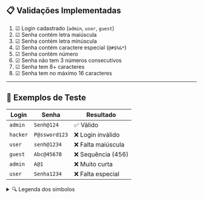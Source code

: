 ## 📋 Validações Implementadas

1. ☑ Login cadastrado (`admin`, `user`, `guest`)
2. ☑ Senha contém letra maiúscula
3. ☑ Senha contém letra minúscula
4. ☑ Senha contém caractere especial (`@#$%&*`)
5. ☑ Senha contém número
6. ☑ Senha não tem 3 números consecutivos
7. ☑ Senha tem 8+ caracteres
8. ☑ Senha tem no máximo 16 caracteres

---

## 🧪 Exemplos de Teste

| Login    | Senha         | Resultado          |
| -------- | ------------- | ------------------ |
| `admin`  | `Senh@124`    | ✅ Válido          |
| `hacker` | `P@ssword123` | ❌ Login inválido  |
| `user`   | `senh@1234`   | ❌ Falta maiúscula |
| `guest`  | `Abc@45678`   | ❌ Sequência (456) |
| `admin`  | `A@1`         | ❌ Muito curta     |
| `user`   | `Senha1234`   | ❌ Falta especial  |

<details>
<summary>🔍 Legenda dos símbolos</summary>

- ✅ = Validação aprovada
- ❌ = Erro na validação
- ☑ = Regra implementada
</details>

